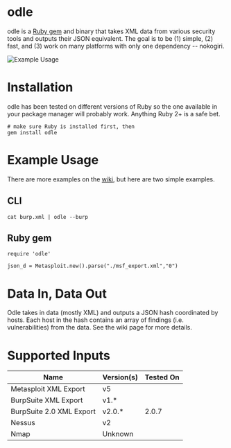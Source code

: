 # odle 

odle is a [Ruby gem](https://rubygems.org/gems/odle) and binary that takes XML data from various security tools and outputs their JSON equivalent. The goal is to be (1) simple, (2) fast, and (3) work on many platforms with only one dependency -- nokogiri. 

![Example Usage](https://i.imgur.com/rhHBwew.gif)

# Installation
odle has been tested on different versions of Ruby so the one available in your package manager will probably work. Anything Ruby 2+ is a safe bet. 

```
# make sure Ruby is installed first, then
gem install odle
```

# Example Usage
There are more examples on the [wiki](https://github.com/BuffaloWill/odle/wiki), but here are two simple examples.

## CLI

```
cat burp.xml | odle --burp 
```

## Ruby gem

```
require 'odle'

json_d = Metasploit.new().parse("./msf_export.xml","0")
```

# Data In, Data Out

Odle takes in data (mostly XML) and outputs a JSON hash coordinated by hosts. Each host in the hash contains an array of findings (i.e. vulnerabilities) from the data. See the wiki page for more details. 

# Supported Inputs

| Name          			| Version(s)    | Tested On    |
| ------------- 			| ------------- |------------- |
| Metasploit XML Export     | v5 			|			   |
| BurpSuite XML Export      | v1.*			|			   |
| BurpSuite 2.0 XML Export  | v2.0.* 	 	| 2.0.7		   |
| Nessus        			| v2 			|			   |
| Nmap 	        			| Unknown		|			   |
